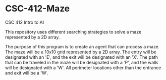 # CSC-412-Maze

CSC 412 Intro to AI

This repository uses different searching strategies to solve a maze represented by a 2D array.

The purpose of this program is to create an agent that can process a maze. 
The maze will be a 10x10 grid represented by a 2D array. 
The entry will be designated with an 'E', and the exit will be designated with an 'X'.
The path that can be traveled in the maze will be designated with a 'P', and the walls
will be designated with a 'W'. All perimeter locations other than the entrance and exit
will be a 'W'.
